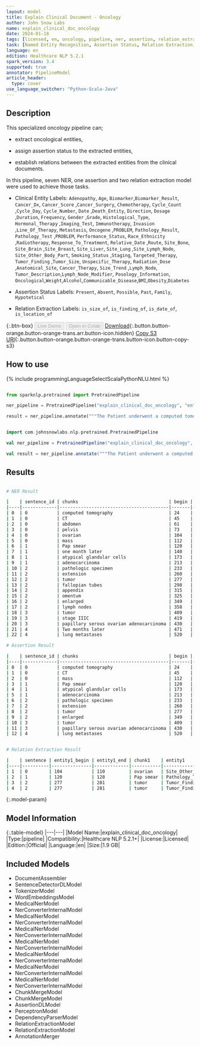 ```yaml
---
layout: model
title: Explain Clinical Document - Oncology
author: John Snow Labs
name: explain_clinical_doc_oncology
date: 2024-01-18
tags: [licensed, en, oncology, pipeline, ner, assertion, relation_extraction]
task: [Named Entity Recognition, Assertion Status, Relation Extraction, Pipeline Healthcare]
language: en
edition: Healthcare NLP 5.2.1
spark_version: 3.4
supported: true
annotator: PipelineModel
article_header:
  type: cover
use_language_switcher: "Python-Scala-Java"
---
```


## Description

This specialized oncology pipeline can;

- extract oncological entities,

- assign assertion status to the extracted entities,

- establish relations between the extracted entities from the clinical documents.

In this pipeline, seven NER, one assertion and two relation extraction model were used to achieve those tasks.

- Clinical Entity Labels: `Adenopathy`, `Age`, `Biomarker`,`Biomarker_Result`, `Cancer_Dx`, `Cancer_Score` ,`Cancer_Surgery`, `Chemotherapy`, `Cycle_Count` ,`Cycle_Day`, `Cycle_Number`, `Date` ,`Death_Entity`, `Direction`, `Dosage` ,`Duration`, `Frequency`, `Gender` ,`Grade`, `Histological_Type`, `Hormonal_Therapy` ,`Imaging_Test`, `Immunotherapy`, `Invasion` ,`Line_Of_Therapy`, `Metastasis`, `Oncogene` ,`PROBLEM`, `Pathology_Result`, `Pathology_Test` ,`PROBLEM`, `Performance_Status`, `Race_Ethnicity` ,`Radiotherapy`, `Response_To_Treatment`, `Relative_Date` ,`Route`, `Site_Bone`, `Site_Brain` ,`Site_Breast`, `Site_Liver`, `Site_Lung` ,`Site_Lymph_Node`, `Site_Other_Body_Part`, `Smoking_Status` ,`Staging`, `Targeted_Therapy`, `Tumor_Finding` ,`Tumor_Size`, `Unspecific_Therapy`, `Radiation_Dose` ,`Anatomical_Site`, `Cancer_Therapy`, `Size_Trend` ,`Lymph_Node`, `Tumor_Description`,`Lymph_Node_Modifier`, `Posology_Information`, `Oncological`,`Weight`,`Alcohol`,`Communicable_Disease`,`BMI`,`Obesity`,`Diabetes`

- Assertion Status Labels: `Present`, `Absent`, `Possible`, `Past`, `Family`, `Hypotetical`

- Relation Extraction Labels: `is_size_of`, `is_finding_of`, `is_date_of`, `is_location_of`

{:.btn-box}
<button class="button button-orange" disabled>Live Demo</button>
<button class="button button-orange" disabled>Open in Colab</button>
[Download](https://s3.amazonaws.com/auxdata.johnsnowlabs.com/clinical/models/explain_clinical_doc_oncology_en_5.2.1_3.4_1705571132885.zip){:.button.button-orange.button-orange-trans.arr.button-icon.hidden}
[Copy S3 URI](s3://auxdata.johnsnowlabs.com/clinical/models/explain_clinical_doc_oncology_en_5.2.1_3.4_1705571132885.zip){:.button.button-orange.button-orange-trans.button-icon.button-copy-s3}

## How to use



<div class="tabs-box" markdown="1">
{% include programmingLanguageSelectScalaPythonNLU.html %}
  
```python

from sparknlp.pretrained import PretrainedPipeline

ner_pipeline = PretrainedPipeline("explain_clinical_doc_oncology", "en", "clinical/models")

result = ner_pipeline.annotate("""The Patient underwent a computed tomography (CT) scan of the abdomen and pelvis, which showed a complex ovarian mass. A Pap smear performed one month later was positive for atypical glandular cells suspicious for adenocarcinoma. The pathologic specimen showed extension of the tumor throughout the fallopian tubes, appendix, omentum, and 5 out of 5 enlarged lymph nodes. The final pathologic diagnosis of the tumor was stage IIIC papillary serous ovarian adenocarcinoma. Two months later, the patient was diagnosed with lung metastases.""")

```
```scala

import com.johnsnowlabs.nlp.pretrained.PretrainedPipeline

val ner_pipeline = PretrainedPipeline("explain_clinical_doc_oncology", "en", "clinical/models")

val result = ner_pipeline.annotate("""The Patient underwent a computed tomography (CT) scan of the abdomen and pelvis, which showed a complex ovarian mass. A Pap smear performed one month later was positive for atypical glandular cells suspicious for adenocarcinoma. The pathologic specimen showed extension of the tumor throughout the fallopian tubes, appendix, omentum, and 5 out of 5 enlarged lymph nodes. The final pathologic diagnosis of the tumor was stage IIIC papillary serous ovarian adenocarcinoma. Two months later, the patient was diagnosed with lung metastases.""")

```
</div>

## Results

```bash

# NER Result

|    | sentence_id | chunks                                  | begin | end | entities             |
|----|-------------|-----------------------------------------|-------|-----|----------------------|
| 0  | 0           | computed tomography                     | 24    | 42  | Imaging_Test         |
| 1  | 0           | CT                                      | 45    | 46  | Imaging_Test         |
| 2  | 0           | abdomen                                 | 61    | 67  | Site_Other_Body_Part |
| 3  | 0           | pelvis                                  | 73    | 78  | Site_Other_Body_Part |
| 4  | 0           | ovarian                                 | 104   | 110 | Site_Other_Body_Part |
| 5  | 0           | mass                                    | 112   | 115 | Tumor_Finding        |
| 6  | 1           | Pap smear                               | 120   | 128 | Pathology_Test       |
| 7  | 1           | one month later                         | 140   | 154 | Relative_Date        |
| 8  | 1           | atypical glandular cells                | 173   | 196 | Pathology_Result     |
| 9  | 1           | adenocarcinoma                          | 213   | 226 | Cancer_Dx            |
| 10 | 2           | pathologic specimen                     | 233   | 251 | Pathology_Test       |
| 11 | 2           | extension                               | 260   | 268 | Invasion             |
| 12 | 2           | tumor                                   | 277   | 281 | Tumor_Finding        |
| 13 | 2           | fallopian tubes                         | 298   | 312 | Site_Other_Body_Part |
| 14 | 2           | appendix                                | 315   | 322 | Site_Other_Body_Part |
| 15 | 2           | omentum                                 | 325   | 331 | Site_Other_Body_Part |
| 16 | 2           | enlarged                                | 349   | 356 | Lymph_Node_Modifier  |
| 17 | 2           | lymph nodes                             | 358   | 368 | Site_Lymph_Node      |
| 18 | 3           | tumor                                   | 409   | 413 | Tumor_Finding        |
| 19 | 3           | stage IIIC                              | 419   | 428 | Staging              |
| 20 | 3           | papillary serous ovarian adenocarcinoma | 430   | 468 | Oncological          |
| 21 | 4           | Two months later                        | 471   | 486 | Relative_Date        |
| 22 | 4           | lung metastases                         | 520   | 534 | Oncological          |

# Assertion Result

|    | sentence_id | chunks                                  | begin | end | entities            | assertion |
|----|-------------|-----------------------------------------|-------|-----|---------------------|-----------|
| 0  | 0           | computed tomography                     | 24    | 42  | Imaging_Test        | Past      |
| 1  | 0           | CT                                      | 45    | 46  | Imaging_Test        | Past      |
| 2  | 0           | mass                                    | 112   | 115 | Tumor_Finding       | Present   |
| 3  | 1           | Pap smear                               | 120   | 128 | Pathology_Test      | Past      |
| 4  | 1           | atypical glandular cells                | 173   | 196 | Pathology_Result    | Present   |
| 5  | 1           | adenocarcinoma                          | 213   | 226 | Cancer_Dx           | Possible  |
| 6  | 2           | pathologic specimen                     | 233   | 251 | Pathology_Test      | Past      |
| 7  | 2           | extension                               | 260   | 268 | Invasion            | Present   |
| 8  | 2           | tumor                                   | 277   | 281 | Tumor_Finding       | Present   |
| 9  | 2           | enlarged                                | 349   | 356 | Lymph_Node_Modifier | Present   |
| 10 | 3           | tumor                                   | 409   | 413 | Tumor_Finding       | Present   |
| 11 | 3           | papillary serous ovarian adenocarcinoma | 430   | 468 | Oncological         | Present   |
| 12 | 4           | lung metastases                         | 520   | 534 | Oncological         | Present   |


# Relation Extraction Result

|    | sentence | entity1_begin | entity1_end | chunk1    | entity1              | entity2_begin | entity2_end | chunk2          | entity2              | relation       | confidence |
|----|----------|---------------|-------------|-----------|----------------------|---------------|-------------|-----------------|----------------------|----------------|------------|
| 1  | 0        | 104           | 110         | ovarian   | Site_Other_Body_Part | 112           | 115         | mass            | Tumor_Finding        | is_location_of | 0.922661   |
| 2  | 1        | 120           | 128         | Pap smear | Pathology_Test       | 213           | 226         | adenocarcinoma  | Cancer_Dx            | is_finding_of  | 0.52542114 |
| 3  | 2        | 277           | 281         | tumor     | Tumor_Finding        | 298           | 312         | fallopian tubes | Site_Other_Body_Part | is_location_of | 0.9026299  |
| 4  | 2        | 277           | 281         | tumor     | Tumor_Finding        | 315           | 322         | appendix        | Site_Other_Body_Part | is_location_of | 0.6649267  |

```

{:.model-param}
## Model Information

{:.table-model}
|---|---|
|Model Name:|explain_clinical_doc_oncology|
|Type:|pipeline|
|Compatibility:|Healthcare NLP 5.2.1+|
|License:|Licensed|
|Edition:|Official|
|Language:|en|
|Size:|1.9 GB|

## Included Models

- DocumentAssembler
- SentenceDetectorDLModel
- TokenizerModel
- WordEmbeddingsModel
- MedicalNerModel
- NerConverterInternalModel
- MedicalNerModel
- NerConverterInternalModel
- MedicalNerModel
- NerConverterInternalModel
- MedicalNerModel
- NerConverterInternalModel
- MedicalNerModel
- NerConverterInternalModel
- MedicalNerModel
- NerConverterInternalModel
- MedicalNerModel
- NerConverterInternalModel
- ChunkMergeModel
- ChunkMergeModel
- AssertionDLModel
- PerceptronModel
- DependencyParserModel
- RelationExtractionModel
- RelationExtractionModel
- AnnotationMerger
